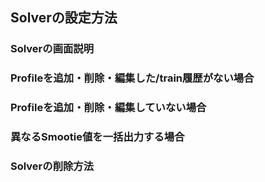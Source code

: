 ## Solverの設定方法

### Solverの画面説明

### Profileを追加・削除・編集した/train履歴がない場合

### Profileを追加・削除・編集していない場合

### 異なるSmootie値を一括出力する場合

### Solverの削除方法
